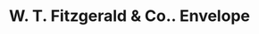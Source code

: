 ---
doi: 10.7916/D8ZC9F3N
date_other: '1902'
date_other_textual: '1902'
form: printed ephemera
genre:
- Envelopes
name:
- W. T. Fitzgerald & Co.
object_in_context_url: https://biggert.cul.columbia.edu/items/view/ave_biggert_01732
subject_hierarchical_geographic:
- Washington, District of Columbia, United States
subject_name:
- W. T. Fitzgerald & Co.
title: W. T. Fitzgerald & Co.. Envelope
sort_title: W. T. Fitzgerald & Co.. Envelope
call_number: ave_biggert_01732
coordinates:
- 38.90472222222222,-77.01638888888888
pid: ave_biggert_01732
identifiers: ave_biggert_01732
thumbnail: https://derivativo-3.library.columbia.edu/iiif/2/ldpd:490870/full/!256,256/0/native.jpg
permalink: /biggert/ave_biggert_01732/
layout: iiif-image-page
---
